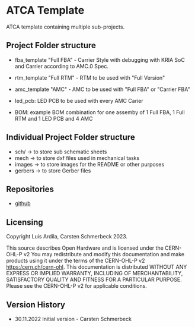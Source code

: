 # ATCA Template

ATCA template containing multiple sub-projects.


## Project Folder structure

- fba_template "Full FBA" - Carrier Style with debugging with KRIA SoC and Carrier according to AMC.0 Spec.
- rtm_template "Full RTM" - RTM to be used with "Full Version"
- amc_template "AMC" - AMC to be used with "Full FBA" or "Carrier FBA"
- led_pcb: LED PCB to be used with every AMC Carier

- BOM: example BOM combination for one assemby of 1 Full FBA, 1 Full RTM and 1 LED PCB and 4 AMC


## Individual Project Folder structure


- sch/ -> to store sub schematic sheets
- mech -> to store dxf files used in mechanical tasks
- images -> to store images for the README or other purposes
- gerbers -> to store Gerber files

## Repositories

- [github](https://github.com/kit-ipe/ATCA-Example-Project-Template)

## Licensing

Copyright Luis Ardila, Carsten Schmerbeck 2023.

This source describes Open Hardware and is licensed under the CERN-OHL-P v2
You may redistribute and modify this documentation and make products
using it under the terms of the CERN-OHL-P v2 [https:/cern.ch/cern-ohl](https:/cern.ch/cern-ohl).
This documentation is distributed WITHOUT ANY EXPRESS OR IMPLIED
WARRANTY, INCLUDING OF MERCHANTABILITY, SATISFACTORY QUALITY
AND FITNESS FOR A PARTICULAR PURPOSE. Please see the CERN-OHL-P v2
for applicable conditions.

## Version History

- 30.11.2022 Initial version - Carsten Schmerbeck
